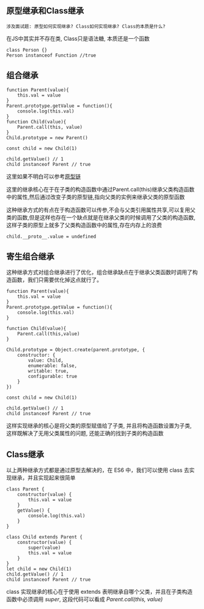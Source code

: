 ## 原型继承和Class继承

`
涉及面试题: 原型如何实现继承? Class如何实现继承? Class的本质是什么?
`

在JS中其实并不存在类, Class只是语法糖, 本质还是一个函数
```
class Person {}
Person instanceof Function //true
```

## 组合继承
```
function Parent(value){
    this.val = value
}
Parent.prototype.getValue = function(){
    console.log(this.val)
}
function Child(value){
    Parent.call(this, value)
}
Child.prototype = new Parent()

const child = new Child(1)

child.getValue() // 1
child instanceof Parent // true
```
这里如果不明白可以参考[原型链](./prototype.md)

这里的继承核心在于在子类的构造函数中通过Parent.call(this)继承父类构造函数中的属性,然后通过改变子类的原型链,指向父类的实例来继承父类的原型函数

这种继承方式的有点在于构造函数可以传参,不会与父类引用属性共享,可以复用父类的函数,但是这样也存在一个缺点就是在继承父类的时候调用了父类的构造函数,这样子类的原型上就多了父类构造函数中的属性,存在内存上的浪费
```
child.__proto__.value = undefined
```

## 寄生组合继承
这种继承方式对组合继承进行了优化，组合继承缺点在于继承父类函数时调用了构造函数，我们只需要优化掉这点就行了。

```
function Parent(value){
    this.val = value
}
Parent.prototype.getValue = function(){
    console.log(this.val)
}

function Child(value){
    Parent.call(this,value)
}

Child.prototype = Object.create(parent.prototype, {
    constructor: {
        value: Child,
        enumerable: false,
        writable: true,
        configurable: true
    }
})

const child = new Child(1)

child.getValue() // 1
child instanceof Parent // true
```

这样实现继承的核心是将父类的原型赋值给了子类, 并且将构造函数设置为子类, 这样既解决了无用父类属性的问题, 还能正确的找到子类的构造函数

## Class继承
以上两种继承方式都是通过原型去解决的，在 ES6 中，我们可以使用 class 去实现继承，并且实现起来很简单

```
class Parent {
    constructor(value) {
        this.val = value
    }
    getValue() {
        console.log(this.val)
    }
}

class Child extends Parent {
    constructor(value) {
        super(value)
        this.val = value
    }
}
let child = new Child(1)
child.getValue() // 1
child instanceof Parent // true
```
class 实现继承的核心在于使用 extends 表明继承自哪个父类，并且在子类构造函数中必须调用 *super*, 这段代码可以看成 *Parent.call(this, value)*